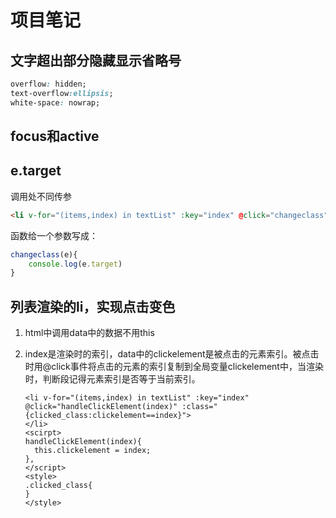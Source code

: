 # 项目笔记

## 文字超出部分隐藏显示省略号

```css
overflow: hidden;
text-overflow:ellipsis;
white-space: nowrap;
```

## focus和active

## e.target

调用处不同传参

```html
<li v-for="(items,index) in textList" :key="index" @click="changeclass">
```

函数给一个参数写成：

```js
changeclass(e){
	console.log(e.target)
}
```

## 列表渲染的li，实现点击变色

1. html中调用data中的数据不用this

2. index是渲染时的索引，data中的clickelement是被点击的元素索引。被点击时用@click事件将点击的元素的索引复制到全局变量clickelement中，当渲染时，判断段记得元素索引是否等于当前索引。

   ```vue
   <li v-for="(items,index) in textList" :key="index" @click="handleClickElement(index)" :class="{clicked_class:clickelement==index}">
   </li>
   <scirpt>
   handleClickElement(index){
     this.clickelement = index;
   },
   </script>
   <style>
   .clicked_class{
   }
   </style>
   ```

   

